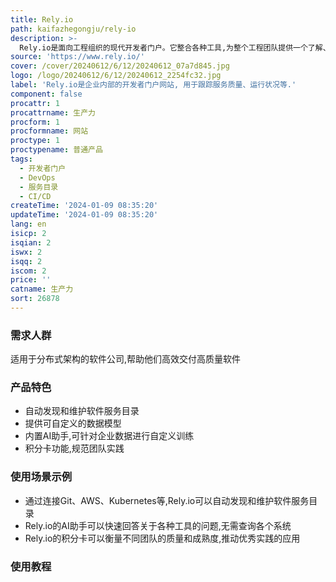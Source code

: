```yaml
---
title: Rely.io
path: kaifazhegongju/rely-io
description: >-
  Rely.io是面向工程组织的现代开发者门户。它整合各种工具,为整个工程团队提供一个了解、运营和构建新软件的知识库。Rely.io可以自动发现企业的软件服务目录,跟踪服务质量、运行状况等,减少工程师查询各种工具的时间成本。它还提供可自定义的数据模型、积分卡功能来规范团队实践,以及可针对企业知识库训练的AI助手等。
source: 'https://www.rely.io/'
cover: /cover/20240612/6/12/20240612_07a7d845.jpg
logo: /logo/20240612/6/12/20240612_2254fc32.jpg
label: 'Rely.io是企业内部的开发者门户网站, 用于跟踪服务质量、运行状况等.'
component: false
procattr: 1
procattrname: 生产力
procform: 1
procformname: 网站
proctype: 1
proctypename: 普通产品
tags:
  - 开发者门户
  - DevOps
  - 服务目录
  - CI/CD
createTime: '2024-01-09 08:35:20'
updateTime: '2024-01-09 08:35:20'
lang: en
isicp: 2
isqian: 2
iswx: 2
isqq: 2
iscom: 2
price: ''
catname: 生产力
sort: 26878
---
```




### 需求人群
适用于分布式架构的软件公司,帮助他们高效交付高质量软件

### 产品特色
- 自动发现和维护软件服务目录
- 提供可自定义的数据模型
- 内置AI助手,可针对企业数据进行自定义训练
- 积分卡功能,规范团队实践

### 使用场景示例
- 通过连接Git、AWS、Kubernetes等,Rely.io可以自动发现和维护软件服务目录
- Rely.io的AI助手可以快速回答关于各种工具的问题,无需查询各个系统
- Rely.io的积分卡可以衡量不同团队的质量和成熟度,推动优秀实践的应用

### 使用教程


  
